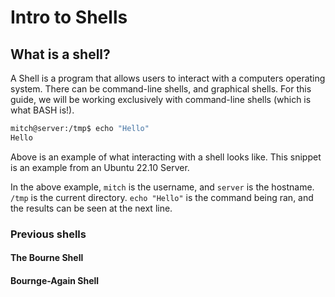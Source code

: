 # Intro to Shells
## What is a shell?
A Shell is a program that allows users to interact with a computers operating system. There can be command-line shells, and graphical shells. For this guide, we will be working exclusively with command-line shells (which is what BASH is!).

```bash
mitch@server:/tmp$ echo "Hello"
Hello
```

Above is an example of what interacting with a shell looks like. This snippet is an example from an Ubuntu 22.10 Server.

In the above example, `mitch` is the username, and `server` is the hostname. `/tmp` is the current directory. `echo "Hello"` is the command being ran, and the results can be seen at the next line.

### Previous shells


#### The Bourne Shell

#### Bournge-Again Shell